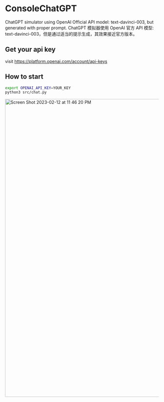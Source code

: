# ConsoleChatGPT
ChatGPT simulator using OpenAI Official API model: text-davinci-003, but generated with proper prompt.
ChatGPT 模拟器使用 OpenAI 官方 API 模型: text-davinci-003，但是通过适当的提示生成，其效果接近官方版本。

## Get your api key
visit https://platform.openai.com/account/api-keys

## How to start
```bash
export OPENAI_API_KEY=YOUR_KEY
python3 src/chat.py
```

<img width="977" alt="Screen Shot 2023-02-12 at 11 46 20 PM" src="https://user-images.githubusercontent.com/299962/218321278-e3fc3100-9b03-4eb7-a167-56e2ded766bb.png">
